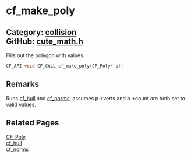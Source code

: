 [](../header.md ':include')

# cf_make_poly

Category: [collision](/api_reference?id=collision)  
GitHub: [cute_math.h](https://github.com/RandyGaul/cute_framework/blob/master/include/cute_math.h)  
---

Fills out the polygon with values.

```cpp
CF_API void CF_CALL cf_make_poly(CF_Poly* p);
```

## Remarks

Runs [cf_hull](/collision/cf_hull.md) and [cf_norms](/collision/cf_norms.md), assumes p->verts and p->count are both set to valid values.

## Related Pages

[CF_Poly](/collision/cf_poly.md)  
[cf_hull](/collision/cf_hull.md)  
[cf_norms](/collision/cf_norms.md)  
